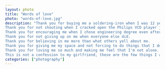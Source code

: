 ```yaml
---   
layout: photo
title: "Words of love"
photo: "words-of-love.jpg"
description: "Thank you for buying me a soldering-iron when I was 12 year old.
Thank you for not shouting when I cracked open the Philips VCD player just to know how things work inside.
Thank you for encouraging me when I chose engineering degree even after failing multiple times in math.
Thank you for not giving up on me when everyone else did.
Thank you for believing in me more than what others yell about me.
Thank you for giving me my space and not forcing to do things that I don't like.
Thank you for loving me so much and making me feel that I'm not alone.
This is not a confession to my girlfriend, these are the few things I am personally thankful to the people in my home. Family. ♥️"
categories: ["photography"]
---
```

